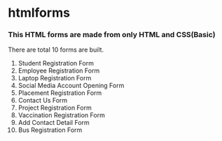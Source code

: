 # htmlforms

<h3>This HTML forms are made from only HTML and CSS(Basic)</h3>

<p>
  There are total 10 forms are built.
  
  1.	Student Registration Form
  2.	Employee Registration Form
  3.	Laptop Registration Form
  4.	Social Media Account Opening Form
  5.	Placement Registration Form
  6.	Contact Us Form
  7.	Project Registration Form
  8.	Vaccination Registration Form
  9.	Add Contact Detail Form
  10.	Bus Registration Form
</p>
